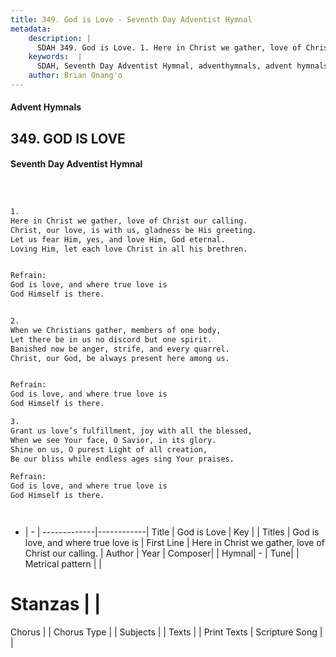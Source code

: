 ```yaml
---
title: 349. God is Love - Seventh Day Adventist Hymnal
metadata:
    description: |
      SDAH 349. God is Love. 1. Here in Christ we gather, love of Christ our calling. Christ, our love, is with us, gladness be His greeting. Let us fear Him, yes, and love Him, God eternal. Loving Him, let each love Christ in all his brethren. 
    keywords:  |
      SDAH, Seventh Day Adventist Hymnal, adventhymnals, advent hymnals, God is Love, Here in Christ we gather, love of Christ our calling. ,God is love, and where true love is
    author: Brian Onang'o
---
```


#### Advent Hymnals
## 349. GOD IS LOVE
#### Seventh Day Adventist Hymnal

```txt



1.
Here in Christ we gather, love of Christ our calling.
Christ, our love, is with us, gladness be His greeting.
Let us fear Him, yes, and love Him, God eternal.
Loving Him, let each love Christ in all his brethren.


Refrain:
God is love, and where true love is
God Himself is there.


2.
When we Christians gather, members of one body,
Let there be in us no discord but one spirit.
Banished now be anger, strife, and every quarrel.
Christ, our God, be always present here among us.


Refrain:
God is love, and where true love is
God Himself is there.

3.
Grant us love’s fulfillment, joy with all the blessed,
When we see Your face, O Savior, in its glory.
Shine on us, O purest Light of all creation,
Be our bliss while endless ages sing Your praises.

Refrain:
God is love, and where true love is
God Himself is there.




```

- |   -  |
-------------|------------|
Title | God is Love |
Key |  |
Titles | God is love, and where true love is |
First Line | Here in Christ we gather, love of Christ our calling. |
Author | 
Year | 
Composer|  |
Hymnal|  - |
Tune|  |
Metrical pattern | |
# Stanzas |  |
Chorus |  |
Chorus Type |  |
Subjects |  |
Texts |  |
Print Texts | 
Scripture Song |  |
  
